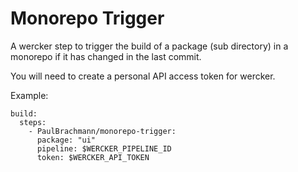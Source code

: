 # Monorepo Trigger

A wercker step to trigger the build of a package (sub directory) in a monorepo if it has changed in the last commit.

You will need to create a personal API access token for wercker.

Example:

    build:
      steps:
        - PaulBrachmann/monorepo-trigger:
          package: "ui"
          pipeline: $WERCKER_PIPELINE_ID
          token: $WERCKER_API_TOKEN
